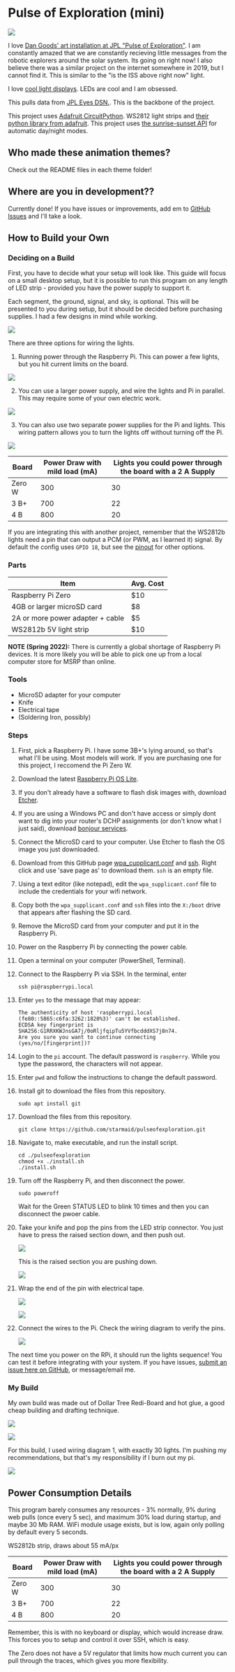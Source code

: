 # Pulse of Exploration (mini)

![](./docs/pic1.gif)

I love [Dan Goods' art installation at JPL "Pulse of Exploration"](https://vimeo.com/93420747). I am constantly amazed that we are constantly recieving little messages from the robotic explorers around the solar system. Its going on right now! I also believe there was a similar project on the internet somewhere in 2019, but I cannot find it. This is similar to the "is the ISS above right now" light.

I love [cool light displays](https://starmaid.github.io/projects/hallie-lights). LEDs are cool and I am obsessed.

This pulls data from [JPL Eyes DSN.](https://eyes.nasa.gov/dsn/dsn.html). This is the backbone of the project.

This project uses [Adafruit CircuitPython](https://learn.adafruit.com/circuitpython-on-raspberrypi-linux/overview). WS2812 light strips and [their python library from adafruit](https://learn.adafruit.com/neopixels-on-raspberry-pi/python-usage). This project uses [the sunrise-sunset API](https://sunrise-sunset.org/api) for automatic day/night modes.

## Who made these animation themes?

Check out the README files in each theme folder!

## Where are you in development??

Currently done! If you have issues or improvements, add em to [GitHub Issues](https://github.com/starmaid/pulseofexploration/issues) and I'll take a look.

## How to Build your Own

### Deciding on a Build

First, you have to decide what your setup will look like. This guide will focus on a small desktop setup, but it is possible to run this program on any length of LED strip - provided you have the power supply to support it.

Each segment, the ground, signal, and sky, is optional. This will be presented to you during setup, but it should be decided before purchasing supplies. I had a few designs in mind while working.

![](./docs/designs.png)

There are three options for wiring the lights. 

1. Running power through the Raspberry Pi. This can power a few lights, but you hit current limits on the board.

![](./docs/wiringA.png) 

2. You can use a larger power supply, and wire the lights and Pi in parallel. This may require some of your own electric work.

![](./docs/wiringC.png)

3. You can also use two separate power supplies for the Pi and lights. This wiring pattern allows you to turn the lights off without turning off the Pi.

![](./docs/wiringB.png)

| Board  | Power Draw with mild load (mA) | Lights you could power through the board with a 2 A Supply |
| ------ | --------------- | ---------------------- |
| Zero W | 300     | 30 |
| 3 B+   | 700     | 22 |
| 4 B    | 800     | 20 |

If you are integrating this with another project, remember that the WS2812b lights need a pin that can output a PCM (or PWM, as I learned it) signal. By default the config uses `GPIO 18`, but see the [pinout](https://pinout.xyz/pinout/pcm#) for other options.

### Parts

| Item   | Avg. Cost |
| ------ |----------|
| Raspberry Pi Zero |  $10 |
| 4GB or larger microSD card | $8 |
| 2A or more power adapter + cable | $5 |
| WS2812b 5V light strip | $10 |

**NOTE (Spring 2022):** There is currently a global shortage of Raspberry Pi devices. It is more likely you will be able to pick one up from a local computer store for MSRP than online.

### Tools

- MicroSD adapter for your computer
- Knife
- Electrical tape
- (Soldering Iron, possibly)

### Steps

1. First, pick a Raspberry Pi. I have some 3B+'s lying around, so that's what I'll be using. Most models will work. If you are purchasing one for this project, I reccomend the Pi Zero W.

2. Download the latest [Raspberry Pi OS Lite](https://www.raspberrypi.com/software/operating-systems/).

3. If you don't already have a software to flash disk images with, download [Etcher](https://www.balena.io/etcher/).

4. If you are using a Windows PC and don't have access or simply dont want to dig into your router's DCHP assignments (or don't know what I just said), download [bonjour services](https://support.apple.com/kb/DL999?locale=en_US).

5. Connect the MicroSD card to your computer. Use Etcher to flash the OS image you just downloaded.

6. Download from this GitHub page [wpa_cupplicant.conf](https://raw.githubusercontent.com/starmaid/pulseofexploration/master/setup/wpa_supplicant.conf) and [ssh](https://raw.githubusercontent.com/starmaid/pulseofexploration/master/setup/ssh). Right click and use 'save page as' to download them. `ssh` is an empty file.

7. Using a text editor (like notepad), edit the `wpa_supplicant.conf` file to include the credentials for your wifi network.

8. Copy both the `wpa_supplicant.conf` and `ssh` files into the `X:/boot` drive that appears after flashing the SD card.

9. Remove the MicroSD card from your computer and put it in the Raspberry Pi.

10. Power on the Raspberry Pi by connecting the power cable.

11. Open a terminal on your computer (PowerShell, Terminal).

12. Connect to the Raspberry Pi via SSH. In the terminal, enter 

    ```
    ssh pi@raspberrypi.local
    ```

13. Enter `yes` to the message that may appear:

    ```
    The authenticity of host 'raspberrypi.local (fe80::5865:c6fa:3262:1820%3)' can't be established.
    ECDSA key fingerprint is SHA256:G1RRXKWJnsGA7j/0oRljfqipTu5YVfbcdddXS7j8n74. 
    Are you sure you want to continue connecting (yes/no/[fingerprint])? 
    ```

14. Login to the `pi` account. The default password is `raspberry`. While you type the password, the characters will not appear.

15. Enter `pwd` and follow the instructions to change the default password.

16. Install git to download the files from this repository.

    ```
    sudo apt install git
    ```

17. Download the files from this repository.

    ```
    git clone https://github.com/starmaid/pulseofexploration.git
    ```

18. Navigate to, make executable, and run the install script.

    ```
    cd ./pulseofexploration
    chmod +x ./install.sh
    ./install.sh
    ```

19. Turn off the Raspberry Pi, and then disconnect the power. 

    ```
    sudo poweroff
    ```

    Wait for the Green STATUS LED to blink 10 times and then you can disconnect the pwoer cable.

20. Take your knife and pop the pins from the LED strip connector. You just have to press the raised section down, and then push out.

    ![](/docs/build1.png)

    This is the raised section you are pushing down.

    ![](./docs/build2.png)

21. Wrap the end of the pin with electrical tape.

    ![](./docs/build3.png)

    ![](./docs/build4.png)

22. Connect the wires to the Pi. Check the wiring diagram to verify the pins.

    ![](./docs/build8.png)

The next time you power on the RPi, it should run the lights sequence! You can test it before integrating with your system. If you have issues, [submit an issue here on GitHub](https://github.com/starmaid/pulseofexploration/issues), or message/email me.

### My Build

My own build was made out of Dollar Tree Redi-Board and hot glue, a good cheap building and drafting technique.

![](./docs/build5.png)

![](./docs/build6.png)

For this build, I used wiring diagram 1, with exactly 30 lights. I'm pushing my recommendations, but that's my responsibility if I burn out my pi.

![](./docs/build7.png)

## Power Consumption Details

This program barely consumes any resources - 3% normally, 9% during web pulls (once every 5 sec), and maximum 30% load during startup, and maybe 30 Mb RAM. WiFi module usage exists, but is low, again only polling by default every 5 seconds. 

WS2812b strip, draws about 55 mA/px

| Board  | Power Draw with mild load (mA) | Lights you could power through the board with a 2 A Supply |
| ------ | --------------- | ---------------------- |
| Zero W | 300     | 30 |
| 3 B+   | 700     | 22 |
| 4 B    | 800     | 20 |

Remember, this is with no keyboard or display, which would increase draw. This forces you to setup and control it over SSH, which is easy.

The Zero does not have a 5V regulator that limits how much current you can pull through the traces, which gives you more flexibility.